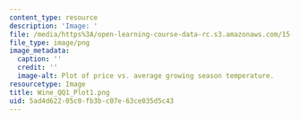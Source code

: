 ```yaml
---
content_type: resource
description: 'Image: '
file: /media/https%3A/open-learning-course-data-rc.s3.amazonaws.com/15-071-the-analytics-edge-spring-2017/5ad4d62205c0fb3bc07e63ce035d5c43_Wine_QQ1_Plot1.png
file_type: image/png
image_metadata:
  caption: ''
  credit: ''
  image-alt: Plot of price vs. average growing season temperature.
resourcetype: Image
title: Wine_QQ1_Plot1.png
uid: 5ad4d622-05c0-fb3b-c07e-63ce035d5c43
---
```

